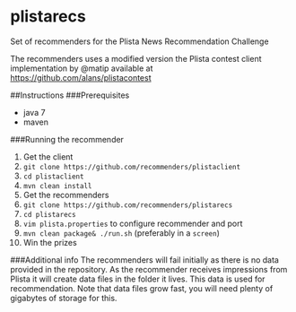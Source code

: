 plistarecs
==========

Set of recommenders for the Plista News Recommendation Challenge

The recommenders uses a modified version the Plista contest client implementation by @matip available at
https://github.com/alans/plistacontest

##Instructions
###Prerequisites
* java 7
* maven

###Running the recommender
1. Get the client
  1. ```git clone https://github.com/recommenders/plistaclient```
  2. ```cd plistaclient```
  3. ```mvn clean install```
2. Get the recommenders
  1. ```git clone https://github.com/recommenders/plistarecs```
  2. ```cd plistarecs```
  3. ```vim plista.properties``` to configure recommender and port
  4. ```mvn clean package& ./run.sh``` (preferably in a ```screen```)
3. Win the prizes

###Additional info
The recommenders will fail initially as there is no data provided in the repository. As the recommender receives impressions from Plista it will create data files in the folder it lives. This data is used for recommendation.
Note that data files grow fast, you will need plenty of gigabytes of storage for this.
